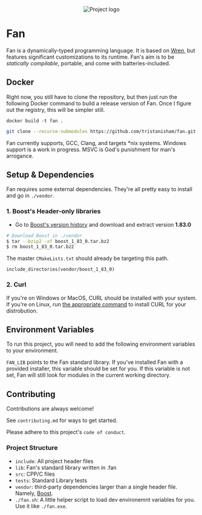 <p align="center">
<!-- ![fan-logo](https://github.com/tristanisham/fan/assets/23124818/09902251-a57d-4cb5-a79b-2fc7d425cb8c) -->
  <image src="https://github.com/tristanisham/fan/assets/23124818/09902251-a57d-4cb5-a79b-2fc7d425cb8c" alt="Project logo">
</p>

# Fan

Fan is a dynamically-typed programming language. It is based on
[Wren](https://wren.io), but features significant customizations to its runtime. Fan's aim is to be _statically compilable_, portable,
and come with batteries-included.

## Docker
Right now, you still have to clone the repository, but then just run the following Docker command to build a release version
of Fan. Once I figure out the registry, this will be simpler still. 

```shell
docker build -t fan .
```


```sh
git clone --recurse-submodules https://github.com/tristanisham/fan.git
```

Fan currently supports, GCC, Clang, and targets *nix systems. Windows support
is a work in progress. MSVC is God's punishment for man's arrogance.

## Setup & Dependencies

Fan requires some external dependencies. They're all pretty easy to install and
go in `./vendor`.

### 1. Boost's Header-only libraries

- Go to [Boost's version history](https://www.boost.org/users/history/) and
  download and extract version **1.83.0**

```sh
# Download Boost in ./vendor
$ tar --bzip2 -xf boost_1_83_0.tar.bz2
$ rm boost_1_83_0.tar.bz2
```

The master `CMakeLists.txt` should already be targeting this path.

```
include_directories(vendor/boost_1_83_0)
```

### 2. Curl

If you're on Windows or MacOS, CURL should be installed with your system. If
you're on Linux, run
[the appropriate command](https://everything.curl.dev/get/linux) to install CURL
for your distrobution.

## Environment Variables

To run this project, you will need to add the following environment variables to
your environment.

`FAN_LIB` points to the Fan standard library. If you've installed Fan with a
provided installer, this variable should be set for you. If this variable is not
set, Fan will still look for modules in the current working directory.

## Contributing

Contributions are always welcome!

See `contributing.md` for ways to get started.

Please adhere to this project's `code of conduct`.

### Project Structure

- `include`: All project header files
- `lib`: Fan's standard library written in .fan
- `src`: CPP/C files
- `tests`: Standard Library tests
- `vendor`: third-party dependencies larger than a single header file. Namely,
  [Boost](https://boost.org).
- `./fan.sh`: A little helper script to load dev environemnt variables for you.
  Use it like `./fan.exe`.
